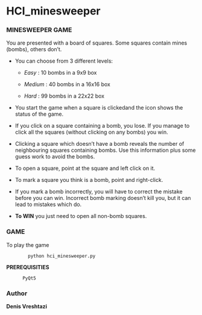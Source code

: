 # HCI_minesweeper
### MINESWEEPER GAME

You are presented with a board of squares. Some squares contain mines (bombs), others don’t.

* You can choose from 3 different levels:
    
    * *Easy* : 10 bombs in a 9x9 box
    
    * *Medium* : 40 bombs in a 16x16 box 
    
    * *Hard* : 99 bombs in a 22x22 box
    
* You start the game when a square is clickedand the icon shows the status of the game.

* If you click on a square containing a bomb, you lose. If you manage to click all the squares
(without clicking on any bombs) you win.

* Clicking a square which doesn’t have a bomb reveals the number of neighbouring squares
containing bombs. Use this information plus some guess work to avoid the bombs.

* To open a square, point at the square and left click on it.

* To mark a square you think is a bomb, point and right-click.

* If you mark a bomb incorrectly, you will have to correct the mistake before you can win. Incorrect
bomb marking doesn’t kill you, but it can lead to mistakes which do.

* **To WIN** you just need to open all non-bomb squares.


### GAME
To play the game 
        
            python hci_minesweeper.py
            
**PREREQUISITIES**
    
          PyQt5

### Author
**Denis Vreshtazi**
